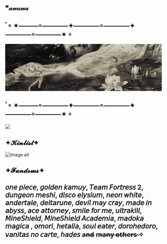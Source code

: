 ##  ❞𝒶𝓌𝒶𝓌𝒶
## 𝄒 ⸰ ✴︎———⸰————✦————⸰————✦————⸰————✴︎ ⸰
![Image alt](https://github.com/Oshiss/Oshiss/blob/main/боже%20упаси.jpg)
## 𝄒 ⸰ ✴︎———⸰————✦————⸰————✦————⸰————✴︎ ⸰
![](https://komarev.com/ghpvc/?username=your-github-Oshiss&color=lightgrey&style=flat-square&label=★&abbreviated=true)
## ✦𝓚𝓲𝓷𝓵𝓲𝓼𝓽✦
![Image alt](https://media.discordapp.net/attachments/1353859598754512959/1432478501516087468/53_20251028041411.png?ex=69013310&is=68ffe190&hm=5979a836b0f0b08d07aed7d1845794a34a2667e52e3f1788fd9d9a4f39ba5667&=&format=webp&quality=lossless)
## ✦𝓕𝓪𝓷𝓭𝓸𝓶𝓼✦
## 𝘰𝘯𝘦 𝘱𝘪𝘦𝘤𝘦, 𝘨𝘰𝘭𝘥𝘦𝘯 𝘬𝘢𝘮𝘶𝘺, 𝘛𝘦𝘢𝘮 𝘍𝘰𝘳𝘵𝘳𝘦𝘴𝘴 2, 𝘥𝘶𝘯𝘨𝘦𝘰𝘯 𝘮𝘦𝘴𝘩𝘪,  𝘥𝘪𝘴𝘤𝘰 𝘦𝘭𝘺𝘴𝘪𝘶𝘮, 𝘯𝘦𝘰𝘯 𝘸𝘩𝘪𝘵𝘦, 𝘢𝘯𝘥𝘦𝘳𝘵𝘢𝘭𝘦, 𝘥𝘦𝘭𝘵𝘢𝘳𝘶𝘯𝘦, 𝘥𝘦𝘷𝘪𝘭 𝘮𝘢𝘺 𝘤𝘳𝘢𝘺, 𝘮𝘢𝘥𝘦 𝘪𝘯 𝘢𝘣𝘺𝘴𝘴, 𝘢𝘤𝘦 𝘢𝘵𝘵𝘰𝘳𝘯𝘦𝘺, 𝘴𝘮𝘪𝘭𝘦 𝘧𝘰𝘳 𝘮𝘦, 𝘶𝘭𝘵𝘳𝘢𝘬𝘪𝘭𝘭, 𝘔𝘪𝘯𝘦𝘚𝘩𝘪𝘦𝘭𝘥, 𝘔𝘪𝘯𝘦𝘚𝘩𝘪𝘦𝘭𝘥 𝘈𝘤𝘢𝘥𝘦𝘮𝘪𝘢, 𝘮𝘢𝘥𝘰𝘬𝘢 𝘮𝘢𝘨𝘪𝘤𝘢 , 𝘰𝘮𝘰𝘳𝘪, 𝘩𝘦𝘵𝘢𝘭𝘪𝘢, 𝘴𝘰𝘶𝘭 𝘦𝘢𝘵𝘦𝘳, 𝘥𝘰𝘳𝘰𝘩𝘦𝘥𝘰𝘳𝘰, 𝘷𝘢𝘯𝘪𝘵𝘢𝘴 𝘯𝘰 𝘤𝘢𝘳𝘵𝘦, 𝘩𝘢𝘥𝘦𝘴 a̶n̶d̶ m̶a̶n̶y̶ o̶t̶h̶e̶r̶s̶ ✧
